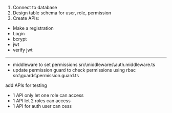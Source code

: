 1. Connect to database
2. Design table schema for user, role, permission
3. Create APIs:
- Make a registration
- Login
- bcrypt
- jwt
- verify jwt

----------------

- middleware to set permissions src\middlewares\auth.middleware.ts
- update permission guard to check permissions using rbac src\guards\permission.guard.ts

add APIs for testing
- 1 API only let one role can access
- 1 API let 2 roles can access
- 1 API for auth user can cess
